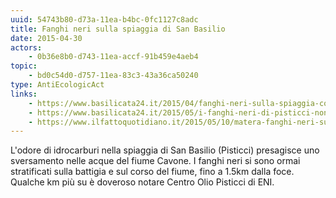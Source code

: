 ```yaml
---
uuid: 54743b80-d73a-11ea-b4bc-0fc1127c8adc
title: Fanghi neri sulla spiaggia di San Basilio
date: 2015-04-30
actors:
    - 0b36e8b0-d743-11ea-accf-91b459e4aeb4
topic:
    - bd0c54d0-d757-11ea-83c3-43a36ca50240
type: AntiEcologicAct
links:
    - https://www.basilicata24.it/2015/04/fanghi-neri-sulla-spiaggia-consigliata-dai-pediatri-17206/
    - https://www.basilicata24.it/2015/05/i-fanghi-neri-di-pisticci-non-sono-salutari-17288/
    - https://www.ilfattoquotidiano.it/2015/05/10/matera-fanghi-neri-su-spiaggia-adatta-per-i-bambini-puzzano-di-benzina/1655011/
---
```


L'odore di idrocarburi nella spiaggia di San Basilio (Pisticci) presagisce uno sversamento nelle acque del fiume Cavone. 
I fanghi neri si sono ormai stratificati sulla battigia e sul corso del fiume, fino a 1.5km dalla foce.
Qualche km più su è doveroso notare Centro Olio Pisticci di ENI.